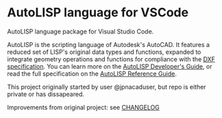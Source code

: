# AutoLISP language for VSCode

AutoLISP language package for Visual Studio Code. 

AutoLISP is the scripting language of Autodesk's AutoCAD. It features a reduced set of LISP's original data types and functions, expanded to integrate geometry operations and functions for compliance with the [DXF specification](https://images.autodesk.com/adsk/files/autocad_2012_pdf_dxf-reference_enu.pdf). You can learn more on the [AutoLISP Developer's Guide](http://docs.autodesk.com/ACDMAC/2013/ENU/PDFs/acdmac_2013_autolisp_developers_guide.pdf), or read the full specification on the [AutoLISP Reference Guide](http://docs.autodesk.com/ACDMAC/2013/ENU/PDFs/acdmac_2013_autolisp_reference_guide.pdf).

This project originally started by user @jpnacaduser, but repo is either private or has dissapeared. 

Improvements from original project: see [CHANGELOG](./CHANGELOG.md)